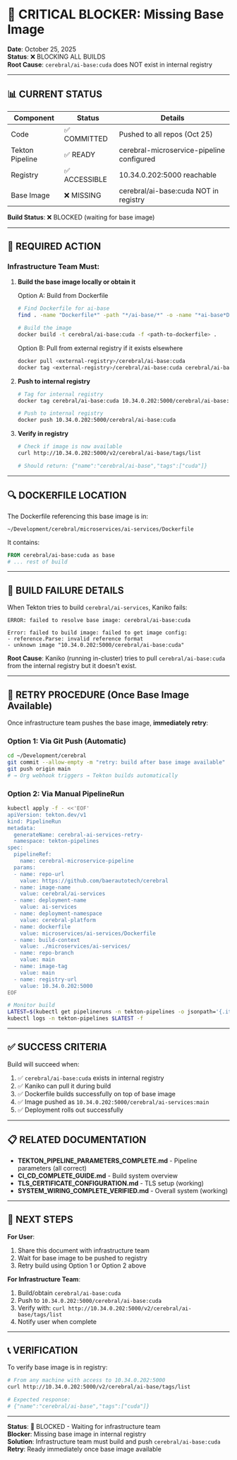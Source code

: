 # 🚨 CRITICAL BLOCKER: Missing Base Image

**Date**: October 25, 2025  
**Status**: ❌ BLOCKING ALL BUILDS  
**Root Cause**: `cerebral/ai-base:cuda` does NOT exist in internal registry

---

## 📊 CURRENT STATUS

| Component | Status | Details |
|---|---|---|
| Code | ✅ COMMITTED | Pushed to all repos (Oct 25) |
| Tekton Pipeline | ✅ READY | cerebral-microservice-pipeline configured |
| Registry | ✅ ACCESSIBLE | 10.34.0.202:5000 reachable |
| Base Image | ❌ MISSING | cerebral/ai-base:cuda NOT in registry |

**Build Status**: ❌ BLOCKED (waiting for base image)

---

## 🎯 REQUIRED ACTION

### Infrastructure Team Must:

1. **Build the base image locally or obtain it**
   
   Option A: Build from Dockerfile
   ```bash
   # Find Dockerfile for ai-base
   find . -name "Dockerfile*" -path "*/ai-base/*" -o -name "*ai-base*Dockerfile"
   
   # Build the image
   docker build -t cerebral/ai-base:cuda -f <path-to-dockerfile> .
   ```

   Option B: Pull from external registry if it exists elsewhere
   ```bash
   docker pull <external-registry>/cerebral/ai-base:cuda
   docker tag <external-registry>/cerebral/ai-base:cuda cerebral/ai-base:cuda
   ```

2. **Push to internal registry**
   ```bash
   # Tag for internal registry
   docker tag cerebral/ai-base:cuda 10.34.0.202:5000/cerebral/ai-base:cuda
   
   # Push to internal registry
   docker push 10.34.0.202:5000/cerebral/ai-base:cuda
   ```

3. **Verify in registry**
   ```bash
   # Check if image is now available
   curl http://10.34.0.202:5000/v2/cerebral/ai-base/tags/list
   
   # Should return: {"name":"cerebral/ai-base","tags":["cuda"]}
   ```

---

## 🔍 DOCKERFILE LOCATION

The Dockerfile referencing this base image is in:
```
~/Development/cerebral/microservices/ai-services/Dockerfile
```

It contains:
```dockerfile
FROM cerebral/ai-base:cuda as base
# ... rest of build
```

---

## 📝 BUILD FAILURE DETAILS

When Tekton tries to build `cerebral/ai-services`, Kaniko fails:

```
ERROR: failed to resolve base image: cerebral/ai-base:cuda

Error: failed to build image: failed to get image config:
- reference.Parse: invalid reference format
- unknown image "10.34.0.202:5000/cerebral/ai-base:cuda"
```

**Root Cause**: Kaniko (running in-cluster) tries to pull `cerebral/ai-base:cuda` from the internal registry but it doesn't exist.

---

## 🔄 RETRY PROCEDURE (Once Base Image Available)

Once infrastructure team pushes the base image, **immediately retry**:

### Option 1: Via Git Push (Automatic)
```bash
cd ~/Development/cerebral
git commit --allow-empty -m "retry: build after base image available"
git push origin main
# → Org webhook triggers → Tekton builds automatically
```

### Option 2: Via Manual PipelineRun
```bash
kubectl apply -f - <<'EOF'
apiVersion: tekton.dev/v1
kind: PipelineRun
metadata:
  generateName: cerebral-ai-services-retry-
  namespace: tekton-pipelines
spec:
  pipelineRef:
    name: cerebral-microservice-pipeline
  params:
  - name: repo-url
    value: https://github.com/baerautotech/cerebral
  - name: image-name
    value: cerebral/ai-services
  - name: deployment-name
    value: ai-services
  - name: deployment-namespace
    value: cerebral-platform
  - name: dockerfile
    value: microservices/ai-services/Dockerfile
  - name: build-context
    value: ./microservices/ai-services/
  - name: repo-branch
    value: main
  - name: image-tag
    value: main
  - name: registry-url
    value: 10.34.0.202:5000
EOF

# Monitor build
LATEST=$(kubectl get pipelineruns -n tekton-pipelines -o jsonpath='{.items[-1].metadata.name}')
kubectl logs -n tekton-pipelines $LATEST -f
```

---

## ✅ SUCCESS CRITERIA

Build will succeed when:
1. ✅ `cerebral/ai-base:cuda` exists in internal registry
2. ✅ Kaniko can pull it during build
3. ✅ Dockerfile builds successfully on top of base image
4. ✅ Image pushed as `10.34.0.202:5000/cerebral/ai-services:main`
5. ✅ Deployment rolls out successfully

---

## 📋 RELATED DOCUMENTATION

- **TEKTON_PIPELINE_PARAMETERS_COMPLETE.md** - Pipeline parameters (all correct)
- **CI_CD_COMPLETE_GUIDE.md** - Build system overview
- **TLS_CERTIFICATE_CONFIGURATION.md** - TLS setup (working)
- **SYSTEM_WIRING_COMPLETE_VERIFIED.md** - Overall system (working)

---

## 🚀 NEXT STEPS

**For User**:
1. Share this document with infrastructure team
2. Wait for base image to be pushed to registry
3. Retry build using Option 1 or Option 2 above

**For Infrastructure Team**:
1. Build/obtain `cerebral/ai-base:cuda`
2. Push to `10.34.0.202:5000/cerebral/ai-base:cuda`
3. Verify with: `curl http://10.34.0.202:5000/v2/cerebral/ai-base/tags/list`
4. Notify user when complete

---

## 📞 VERIFICATION

To verify base image is in registry:

```bash
# From any machine with access to 10.34.0.202:5000
curl http://10.34.0.202:5000/v2/cerebral/ai-base/tags/list

# Expected response:
# {"name":"cerebral/ai-base","tags":["cuda"]}
```

---

**Status**: 🚨 BLOCKED - Waiting for infrastructure team  
**Blocker**: Missing base image in internal registry  
**Solution**: Infrastructure team must build and push `cerebral/ai-base:cuda`  
**Retry**: Ready immediately once base image available
